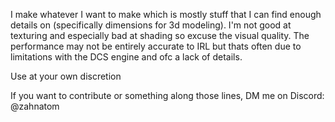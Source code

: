I make whatever I want to make which is mostly stuff that I can find enough details on (specifically dimensions for 3d modeling). I'm not good at texturing and especially bad at shading so excuse the visual quality.
The performance may not be entirely accurate to IRL but thats often due to limitations with the DCS engine and ofc a lack of details.

Use at your own discretion

If you want to contribute or something along those lines, DM me on Discord: @zahnatom
